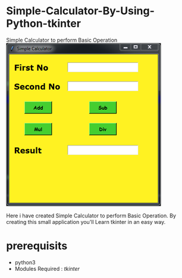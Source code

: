# Simple-Calculator-By-Using-Python-tkinter
Simple Calculator to perform Basic Operation
![Alt Text](https://github.com/satyam8484/Simple-Calculator-By-Using-Python-tkinter/blob/master/Simple_cal.PNG)

Here i have created Simple Calculator to perform Basic Operation.
By creating this small application you'll Learn tkinter in an easy way. 

# prerequisits

* python3
* Modules Required :
  *tkinter*

